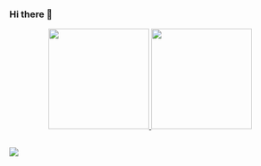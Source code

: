 ### Hi there 👋

<div align="center">
  <a href="https://github.com/rafaballerini">
  <img height="180em" src="https://github-readme-stats.vercel.app/api?username=cDreyer00&show_icons=true&theme=github_dark&include_all_commits=true&count_private=true"/>
  <img height="180em" src="https://github-readme-stats.vercel.app/api/top-langs/?username=cDreyer00&layout=compact&langs_count=7&theme=github_dark"/>
</div>
  
  ##

<div style="display: inline_block">
  <a href="mailto:cristianbr.dreyer@gmail.com"><img src="https://img.shields.io/badge/Gmail-D14836?style=for-the-badge&logo=gmail&logoColor=white"/>
</div>
